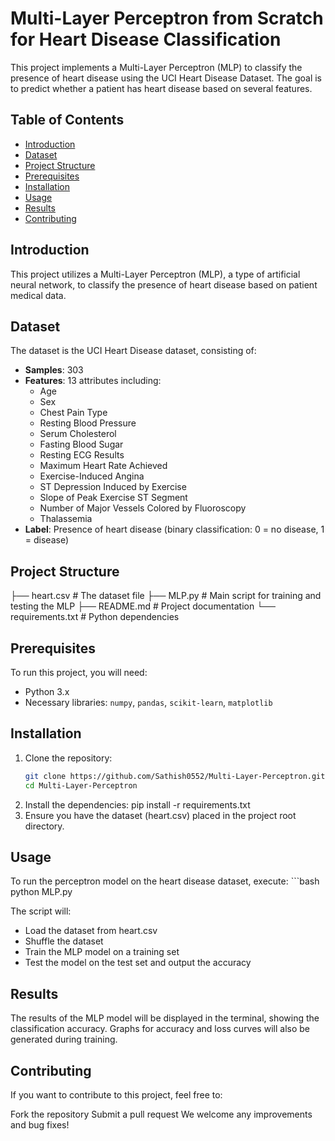 # Multi-Layer Perceptron from Scratch for Heart Disease Classification

This project implements a Multi-Layer Perceptron (MLP) to classify the presence of heart disease using the UCI Heart Disease Dataset. The goal is to predict whether a patient has heart disease based on several features.

## Table of Contents
- [Introduction](#introduction)
- [Dataset](#dataset)
- [Project Structure](#project-structure)
- [Prerequisites](#prerequisites)
- [Installation](#installation)
- [Usage](#usage)
- [Results](#results)
- [Contributing](#contributing)

## Introduction
This project utilizes a Multi-Layer Perceptron (MLP), a type of artificial neural network, to classify the presence of heart disease based on patient medical data.

## Dataset
The dataset is the UCI Heart Disease dataset, consisting of:
- **Samples**: 303
- **Features**: 13 attributes including:
  - Age
  - Sex
  - Chest Pain Type
  - Resting Blood Pressure
  - Serum Cholesterol
  - Fasting Blood Sugar
  - Resting ECG Results
  - Maximum Heart Rate Achieved
  - Exercise-Induced Angina
  - ST Depression Induced by Exercise
  - Slope of Peak Exercise ST Segment
  - Number of Major Vessels Colored by Fluoroscopy
  - Thalassemia
- **Label**: Presence of heart disease (binary classification: 0 = no disease, 1 = disease)

## Project Structure
├── heart.csv # The dataset file 
├── MLP.py # Main script for training and testing the MLP 
├── README.md # Project documentation 
└── requirements.txt # Python dependencies

## Prerequisites
To run this project, you will need:
- Python 3.x
- Necessary libraries: `numpy`, `pandas`, `scikit-learn`, `matplotlib`

## Installation
1. Clone the repository:
   ```bash
   git clone https://github.com/Sathish0552/Multi-Layer-Perceptron.git
   cd Multi-Layer-Perceptron
2. Install the dependencies:
   pip install -r requirements.txt
3. Ensure you have the dataset (heart.csv) placed in the project root directory.

## Usage
To run the perceptron model on the heart disease dataset, execute:
    ```bash
    python MLP.py

The script will:
- Load the dataset from heart.csv
- Shuffle the dataset
- Train the MLP model on a training set
- Test the model on the test set and output the accuracy

## Results
The results of the MLP model will be displayed in the terminal, showing the classification accuracy. Graphs for accuracy and loss curves will also be generated during training.

## Contributing
If you want to contribute to this project, feel free to:

Fork the repository
Submit a pull request
We welcome any improvements and bug fixes!